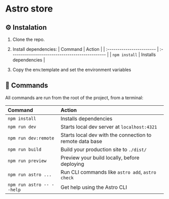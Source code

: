 # Astro store

##  ⚙️ Instalation

1. Clone the repo.
2. Install dependencies:
| Command                   | Action                                           |
| :------------------------ | :----------------------------------------------- |
| `npm install`             | Installs dependencies                            |


3. Copy the env.template and set the environment variables

## 👀 Commands

All commands are run from the root of the project, from a terminal:

| Command                   | Action                                                   |
| :------------------------ | :--------------------------------------------------------|
| `npm install`             | Installs dependencies                                    |
| `npm run dev`             | Starts local dev server at `localhost:4321`              |
| `npm run dev:remote`      | Starts local dev with the connection to remote data base |
| `npm run build`           | Build your production site to `./dist/`                  |
| `npm run preview`         | Preview your build locally, before deploying             |
| `npm run astro ...`       | Run CLI commands like `astro add`, `astro check`         |
| `npm run astro -- --help` | Get help using the Astro CLI                             |
         




